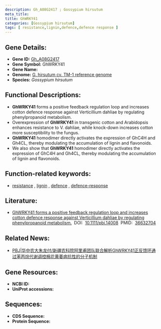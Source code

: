 ```yaml
---
description: Gh_A08G2417 ; Gossypium hirsutum
meta_title:
title: GhWRKY41
categories: [Gossypium hirsutum]
tags: [ resistance,lignin,defence,defence response ]
---
```


## Gene Details:
- **Gene ID:**	[Gh_A08G2417]()
- **Gene Symbol:** GhWRKY41
- **Gene Name:** 
- **Genome:** [G. hirsutum cv. TM-1 reference genome]()
- **Species:** *Gossypium hirsutum*

## Functional Descriptions:
   - **GhWRKY41** forms a positive feedback regulation loop and increases cotton defence response against Verticillium dahliae by regulating phenylpropanoid metabolism.
   - Overexpression of **GhWRKY41** in transgenic cotton and Arabidopsis enhances resistance to V. dahliae, while knock-down increases cotton more susceptibility to the fungus.
   - **GhWRKY41** homodimer directly activates the expression of GhC4H and Gh4CL, thereby modulating the accumulation of lignin and flavonoids.
   - We also show that **GhWRKY41** homodimer directly activates the expression of GhC4H and Gh4CL, thereby modulating the accumulation of lignin and flavonoids.

## Function-related keywords:
   - [resistance](/tags/resistance/)&nbsp;,&nbsp;[lignin](/tags/lignin/)&nbsp;,&nbsp;[defence](/tags/defence/)&nbsp;,&nbsp;[defence-response](/tags/defence-response/)

## Literature:
   - [GhWRKY41 forms a positive feedback regulation loop and increases cotton defence response against Verticillium dahliae by regulating phenylpropanoid metabolism.]( https://onlinelibrary.wiley.com/doi/10.1111/pbi.14008)&nbsp;&nbsp;DOI:&nbsp;&nbsp;[10.1111/pbi.14008](https://onlinelibrary.wiley.com/doi/10.1111/pbi.14008)&nbsp;&nbsp;PMID:&nbsp;&nbsp;[36632704](https://pubmed.ncbi.nlm.nih.gov/36632704/)

## Related News:
   - [PBJ|华中农大朱龙付/新疆农科院阿里甫团队联合解析GhWRKY41正反馈环通过苯丙烷代谢调控棉花黄萎病抗性的分子机制](https://mp.weixin.qq.com/s?__biz=Mzg3MDEwNDEyMg==&mid=2247544310&idx=1&sn=ec76bfb7154fc51fad33aa8d34db4355&chksm=ce9080a3f9e709b5a01331ae86279418e78e2cd9522d58872e9e56a9ac0cce324a5148279be4&scene=27#wechat_redirect)

## Gene Resources:
- **NCBI ID:**  [](https://www.ncbi.nlm.nih.gov/gene/?term=)
- **UniProt accessions:** [](https://www.uniprot.org/uniprotkb//entry)



## Sequences:
- **CDS Sequence:**
- **Protein Sequence:**
